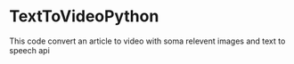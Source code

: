 # TextToVideoPython
This code convert an article to video with soma relevent images and text to speech api
